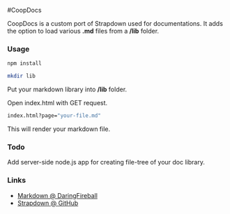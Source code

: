 #CoopDocs

CoopDocs is a custom port of Strapdown used for documentations.
It adds the option to load various **.md** files from a **/lib** folder.

### Usage
```bash
npm install

mkdir lib
```

Put your markdown library into **/lib** folder.

Open index.html with GET request.

```bash
index.html?page="your-file.md"
```

This will render your markdown file.

### Todo
Add server-side node.js app for creating file-tree of your doc library.

### Links

* [Markdown @ DaringFireball](http://daringfireball.net/projects/markdown/syntax) 
* [Strapdown @ GitHub](http://github.com/yieme/strapdown) 
 